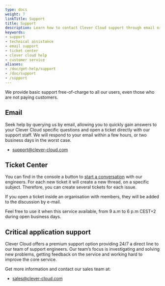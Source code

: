```yaml
---
type: docs
weight: 7
linkTitle: Support
title: Support
description: Learn how to contact Clever Cloud support through email or ticket center for technical assistance, available during business hours
keywords:
- support
- technical assistance
- email support
- ticket center
- clever cloud help
- customer service
aliases:
- /doc/get-help/support
- /doc/support
- /support
---
```


We provide basic support free-of-charge to all our users, even those who are not paying customers.

## Email

Seek help by querying us by email, allowing you to quickly gain answers to your Clever Cloud specific questions and open a ticket directly with our support staff. We will respond to your email within a few hours, or two business days in the worst case.

* <support@clever-cloud.com>

## Ticket Center

You can find in the console a button to [start a conversation](https://console.clever-cloud.com/ticket-center-choice) with our engineers. For each new ticket it will create a new thread, on a specific subject. Therefore, you can create several tickets for each issue.

If you open a ticket inside an organisation with members, they will be added to the discussion by e-mail.

Feel free to use it when this service available, from 9 a.m to 6 p.m CEST+2 during open business days.

## Critical application support

Clever Cloud offers a premium support option providing 24/7 a direct line to our team of support engineers. Our team’s focus is investigating and solving new problems, getting feedback on the service and working hard to improve the core service.

Get more information and contact our sales team at:

* <sales@clever-cloud.com>
